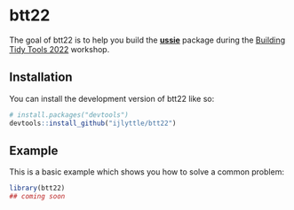 
<!-- README.md is generated from README.Rmd. Please edit that file -->

# btt22

<!-- badges: start -->
<!-- badges: end -->

The goal of btt22 is to help you build the
[**ussie**](https://github.com/ijlyttle/ussie) package during the
[Building Tidy Tools
2022](https://github.com/rstudio-conf-2022/build-tidy-tools) workshop.

## Installation

You can install the development version of btt22 like so:

``` r
# install.packages("devtools")
devtools::install_github("ijlyttle/btt22")
```

## Example

This is a basic example which shows you how to solve a common problem:

``` r
library(btt22)
## coming soon
```
